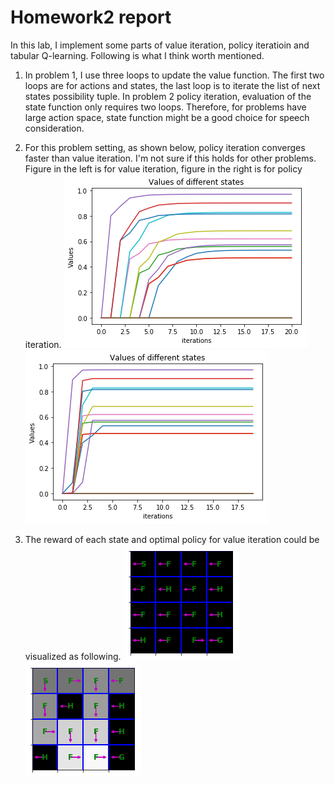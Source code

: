 # Homework2 report
In this lab, I implement some parts of value iteration, policy iteratioin and tabular Q-learning. Following is what I think worth mentioned.

1. In problem 1, I use three loops to update the value function. The first two loops are for actions and states, the last loop is to iterate the list of next states possibility tuple. In problem 2 policy iteration, evaluation of the state function only requires two loops. Therefore, for problems have large action space, state function might be a good choice for speech consideration.

2. For this problem setting, as shown below, policy iteration converges faster than value iteration. I'm not sure if this holds for other problems. Figure in the left is for value iteration, figure in the right is for policy iteration.
![alt text](imgs/value-iteration.png) 
![alt text](imgs/policy-iteration.png)

3. The reward of each state and optimal policy for value iteration could be visualized as following.
![alt text](imgs/initial.png)
![alt text](imgs/result.png)